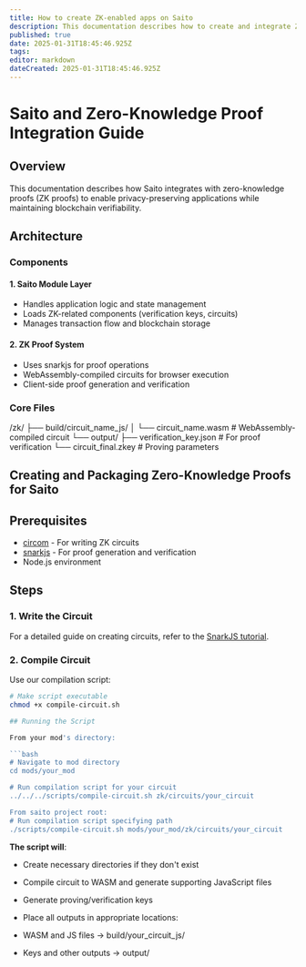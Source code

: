 ```yaml
---
title: How to create ZK-enabled apps on Saito
description: This documentation describes how to create and integrate ZK proofs on Saito application using ZK-Snarks
published: true
date: 2025-01-31T18:45:46.925Z
tags: 
editor: markdown
dateCreated: 2025-01-31T18:45:46.925Z
---
```


# Saito and Zero-Knowledge Proof Integration Guide

## Overview

This documentation describes how Saito integrates with zero-knowledge proofs (ZK proofs) to enable privacy-preserving applications while maintaining blockchain verifiability.

## Architecture

### Components

#### 1. Saito Module Layer
* Handles application logic and state management
* Loads ZK-related components (verification keys, circuits) 
* Manages transaction flow and blockchain storage

#### 2. ZK Proof System
* Uses snarkjs for proof operations
* WebAssembly-compiled circuits for browser execution
* Client-side proof generation and verification

### Core Files
/zk/
  ├── build/circuit_name_js/
  │   └── circuit_name.wasm    # WebAssembly-compiled circuit
  └── output/
      ├── verification_key.json # For proof verification
      └── circuit_final.zkey    # Proving parameters
      
   
## Creating and Packaging Zero-Knowledge Proofs for Saito

## Prerequisites

* [circom](https://docs.circom.io/) - For writing ZK circuits 
* [snarkjs](https://github.com/iden3/snarkjs) - For proof generation and verification
* Node.js environment

## Steps

### 1. Write the Circuit

For a detailed guide on creating circuits, refer to the [SnarkJS tutorial](https://github.com/iden3/snarkjs#create-the-circuit).

### 2. Compile Circuit 

Use our compilation script:

```bash
# Make script executable
chmod +x compile-circuit.sh

## Running the Script

From your mod's directory:

```bash
# Navigate to mod directory
cd mods/your_mod

# Run compilation script for your circuit
../../../scripts/compile-circuit.sh zk/circuits/your_circuit

From saito project root:
# Run compilation script specifying path
./scripts/compile-circuit.sh mods/your_mod/zk/circuits/your_circuit

```
**The script will**:

- Create necessary directories if they don't exist
- Compile circuit to WASM and generate supporting JavaScript files
- Generate proving/verification keys
- Place all outputs in appropriate locations:

- WASM and JS files → build/your_circuit_js/
- Keys and other outputs → output/






      
      
      